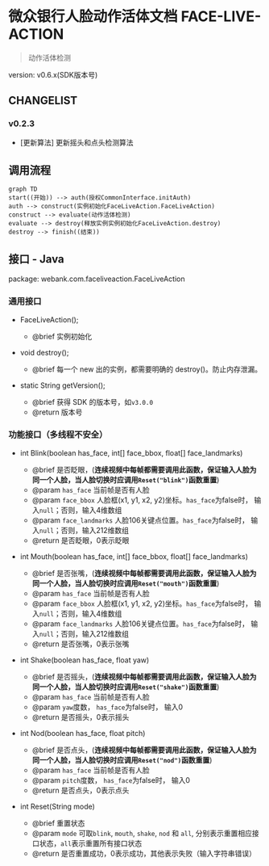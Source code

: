 # 微众银行人脸动作活体文档 FACE-LIVE-ACTION

> 动作活体检测

version: v0.6.x(SDK版本号)

## CHANGELIST

### v0.2.3

- [更新算法] 更新摇头和点头检测算法

## 调用流程
```mermaid
graph TD
start((开始)) --> auth(授权CommonInterface.initAuth)
auth --> construct(实例初始化FaceLiveAction.FaceLiveAction)
construct --> evaluate(动作活体检测)
evaluate --> destroy(释放实例实例初始化FaceLiveAction.destroy)
destroy --> finish((结束))
```

## 接口 - Java

package: webank.com.faceliveaction.FaceLiveAction

### 通用接口

- FaceLiveAction();
    - @brief 实例初始化

- void destroy();
    - @brief 每一个 new 出的实例，都需要明确的 destroy()。防止内存泄漏。

- static String getVersion();
    - @brief 获得 SDK 的版本号，如`v3.0.0`
    - @return 版本号

### 功能接口（**多线程不安全**）
- int Blink(boolean has_face, int[] face_bbox, float[] face_landmarks)
    - @brief 是否眨眼，(**连续视频中每帧都需要调用此函数，保证输入人脸为同一个人脸，当人脸切换时应调用`Reset("blink")`函数重置**)
    - @param `has_face` 当前帧是否有人脸
    - @param `face_bbox` 人脸框(x1, y1, x2, y2)坐标。`has_face`为false时， 输入`null`；否则，输入4维数组
    - @param `face_landmarks` 人脸106关键点位置。`has_face`为false时， 输入`null`；否则，输入212维数组
    - @return 是否眨眼，0表示眨眼

 - int Mouth(boolean has_face, int[] face_bbox, float[] face_landmarks)
    - @brief 是否张嘴，(**连续视频中每帧都需要调用此函数，保证输入人脸为同一个人脸，当人脸切换时应调用`Reset("mouth")`函数重置**)
    - @param `has_face` 当前帧是否有人脸
    - @param `face_bbox` 人脸框(x1, y1, x2, y2)坐标。`has_face`为false时， 输入`null`；否则，输入4维数组
    - @param `face_landmarks` 人脸106关键点位置。`has_face`为false时， 输入`null`；否则，输入212维数组
    - @return 是否张嘴，0表示张嘴

 - int Shake(boolean has_face, float yaw)
    - @brief 是否摇头，(**连续视频中每帧都需要调用此函数，保证输入人脸为同一个人脸，当人脸切换时应调用`Reset("shake")`函数重置**)
    - @param `has_face` 当前帧是否有人脸
    - @param `yaw`度数， `has_face`为false时， 输入0
    - @return 是否摇头，0表示摇头

 - int Nod(boolean has_face, float pitch)
    - @brief 是否点头，(**连续视频中每帧都需要调用此函数，保证输入人脸为同一个人脸，当人脸切换时应调用`Reset("nod")`函数重置**)
    - @param `has_face` 当前帧是否有人脸
    - @param `pitch`度数， `has_face`为false时， 输入0
    - @return 是否点头，0表示点头

- int Reset(String mode)
    - @brief 重置状态
    - @param `mode` 可取`blink`, `mouth`, `shake`, `nod` 和 `all`, 分别表示重置相应接口状态，`all`表示重置所有接口状态
    - @return 是否重置成功，0表示成功，其他表示失败（输入字符串错误）

